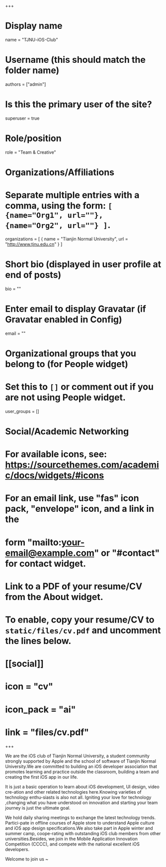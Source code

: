 +++
# Display name
name = "TJNU-iOS-Club"

# Username (this should match the folder name)
authors = ["admin"]

# Is this the primary user of the site?
superuser = true

# Role/position
role = "Team & Creative"

# Organizations/Affiliations
#   Separate multiple entries with a comma, using the form: `[ {name="Org1", url=""}, {name="Org2", url=""} ]`.
organizations = [ { name = "Tianjin Normal University", url = "http://www.tjnu.edu.cn" } ]

# Short bio (displayed in user profile at end of posts)
bio = ""
# Enter email to display Gravatar (if Gravatar enabled in Config)
email = ""

# Organizational groups that you belong to (for People widget)
#   Set this to `[]` or comment out if you are not using People widget.
user_groups = []


# Social/Academic Networking
# For available icons, see: https://sourcethemes.com/academic/docs/widgets/#icons
#   For an email link, use "fas" icon pack, "envelope" icon, and a link in the
#   form "mailto:your-email@example.com" or "#contact" for contact widget.


# Link to a PDF of your resume/CV from the About widget.
# To enable, copy your resume/CV to `static/files/cv.pdf` and uncomment the lines below.
#  [[social]]
# icon = "cv"
# icon_pack = "ai"
#   link = "files/cv.pdf"

+++


We are the iOS club of Tianjin Normal University, a student community strongly supported by Apple and the school of software of Tianjin Normal University.We are committed to building an iOS developer association that promotes learning and practice outside the classroom, building a team and creating the first iOS app in our life.

It is just a basic operation to learn about iOS development, UI design, video cre-ation and other related technologies here.Knowing varieties of technology enthu-siasts is also not all. Igniting your love for technology ,changing what you have understood on innovation and starting your team journey is just the ultimate goal.

We hold daily sharing meetings to exchange the latest technology trends.  Partici-pate in offline courses of Apple store to understand Apple culture and iOS app design specifications.We also take part in Apple winter and summer camp, coope-rating with outstanding iOS club members from other universities.Besides, we join in the Mobile Application Innovation Competition (CCCC), and compete with the national excellent iOS developers. 

Welcome to join us ~
